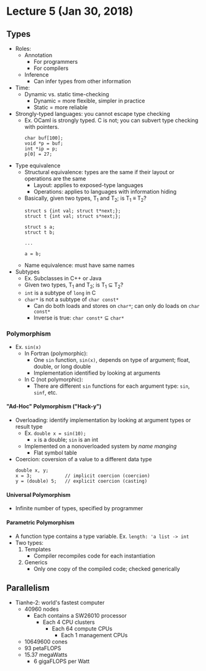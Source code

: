 # Lecture 5 (Jan 30, 2018)
## Types
* Roles:
  * Annotation
    * For programmers
    * For compilers
  * Inference
    * Can infer types from other information
* Time: 
  * Dynamic vs. static time-checking
    * Dynamic = more flexible, simpler in practice
    * Static = more reliable
* Strongly-typed languages: you cannot escape type checking
  * Ex. OCaml is strongly typed. C is not; you can subvert type checking with pointers.
    ```
    char buf[100];
    void *p = buf;
    int *ip = p;
    p[0] = 27;
    ```
* Type equivalence
  * Structural equivalence: types are the same if their layout or operations are the same
    * Layout: applies to exposed-type languages
    * Operations: applies to languages with information hiding
  * Basically, given two types, T<sub>1</sub> and T<sub>2</sub>; is T<sub>1</sub> ≡ T<sub>2</sub>?
    ```
    struct s {int val; struct t*next;};
    struct t {int val; struct s*next;};
    
    struct s a;
    struct t b;
    
    ...
    
    a = b;
    ```
  * Name equivalence: must have same names
* Subtypes
  * Ex. Subclasses in C++ or Java
  * Given two types, T<sub>1</sub> and T<sub>2</sub>; is T<sub>1</sub> ⊆ T<sub>2</sub>?
  * `int` is a subtype of `long` in C
  * `char*` is not a subtype of `char const*`
    * Can do both loads and stores on `char*`; can only do loads on `char const*`
    * Inverse is true: `char const*` ⊆ `char*`
### Polymorphism
* Ex. `sin(x)`
  * In Fortran (polymorphic): 
    * One `sin` function, `sin(x)`, depends on type of argument; float, double, or long double
    * Implementation identified by looking at arguments
  * In C (not polymorphic):
    * There are different `sin` functions for each argument type: `sin`, `sinf`, etc.
#### "Ad-Hoc" Polymorphism ("Hack-y")
* Overloading: identify implementation by looking at argument types or result type
  * Ex. `double x = sin(10);`
    * `x` is a double; `sin` is an int
  * Implemented on a nonoverloaded system by *name manging*
    * Flat symbol table
* Coercion: coversion of a value to a different data type
  ```
  double x, y;
  x = 3;            // implicit coercion (coercion)
  y = (double) 5;   // explicit coercion (casting)
  ```
#### Universal Polymorphism
* Infinite number of types, specified by programmer
#### Parametric Polymorphism
* A function type contains a type variable. Ex. `length: 'a list -> int`
* Two types: 
  1. Templates
     * Compiler recompiles code for each instantiation
  2. Generics
     * Only one copy of the compiled code; checked generically
## Parallelism
* Tianhe-2: world's fastest computer
  * 40960 nodes
    * Each contains a SW26010 processor
      * Each 4 CPU clusters
        * Each 64 compute CPUs
          * Each 1 management CPUs
   * 10649600 cones
   * 93 petaFLOPS
   * 15.37 megaWatts
     * 6 gigaFLOPS per Watt
